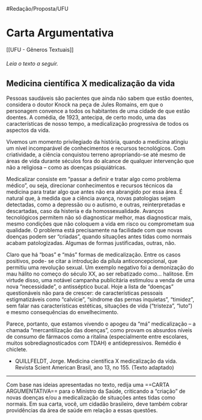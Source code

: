 #Redação/Proposta/UFU

# Carta Argumentativa
[[UFU - Gêneros Textuais]]

###### Leia o texto a seguir.

## Medicina científica X medicalização da vida

Pessoas saudáveis são pacientes que ainda não sabem que estão doentes, considera o doutor Knock na peça de Jules Romains, em que o personagem convence a todos os habitantes de uma cidade de que estão doentes. A comédia, de 1923, antecipa, de certo modo, uma das características de nosso tempo, a medicalização progressiva de todos os aspectos da vida.

Vivemos um momento privilegiado da história, quando a medicina atingiu um nível incomparável de conhecimentos e recursos tecnológicos. Com criatividade, a ciência conquistou terreno apropriando-se até mesmo de áreas de vida durante séculos fora do alcance de qualquer intervenção que não a religiosa – como as doenças psiquiátricas.

Medicalizar consiste em “passar a definir e tratar algo como problema médico”, ou seja, direcionar conhecimentos e recursos técnicos da medicina para tratar algo que antes não era abrangido por essa área. É natural que, à medida que a ciência avança, novas patologias sejam detectadas, como a depressão ou o autismo, e outras, reinterpretadas e descartadas, caso da histeria e da homossexualidade. Avanços tecnológicos permitem não só diagnosticar melhor, mas diagnosticar mais, mesmo condições que não coloquem a vida em risco ou comprometam sua qualidade. O problema está precisamente na facilidade com que novas doenças podem ser “criadas”, quando situações antes tidas como normais acabam patologizadas. Algumas de formas justificadas, outras, não.

Claro que há “boas” e “más” formas de medicalização. Entre os casos positivos, pode- se citar a introdução da pílula anticoncepcional, que permitiu uma revolução sexual. Um exemplo negativo foi a demonização do mau hálito no começo do século XX, ao ser rebatizado como... halitose. Em virtude disso, uma notável campanha publicitária estimulou a venda de uma nova “necessidade”, o antisséptico bucal. Hoje a lista de “doenças” questionáveis não para de crescer: de características pessoais estigmatizáveis como “calvície”, “síndrome das pernas inquietas”, “timidez”, sem falar nas características estéticas, situações de vida (“tristeza”, “luto”) e mesmo consequências do envelhecimento.

Parece, portanto, que estamos vivendo o apogeu da “má” medicalização – a chamada “mercantilização das doenças”, como provam os absurdos níveis de consumo de fármacos como a ritalina (especialmente entre escolares, muitos sobrediagnosticados com TDAH) e antidepressivos. Remédio é chiclete.

- QUILLFELDT, Jorge. Medicina científica X medicalização da vida. Revista Scient American Brasil, ano 13, no 155. (Texto adaptado)

---

Com base nas ideias apresentadas no texto, redija uma ==CARTA ARGUMENTATIVA== para o Ministro da Saúde, criticando a “criação” de novas doenças e/ou a medicalização de situações antes tidas como normais. Em sua carta, você, um cidadão brasileiro, deve também cobrar providências da área de saúde em relação a essas questões.